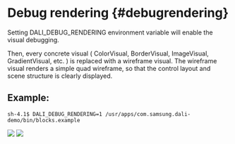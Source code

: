 <!--
/**-->

# Debug rendering {#debugrendering}

Setting DALI_DEBUG_RENDERING environment variable will enable the visual debugging.

Then, every concrete visual ( ColorVisual, BorderVisual, ImageVisual, GradientVisual, etc. ) is replaced with a wireframe visual.
The wireframe visual renders a simple quad wireframe, so that the control layout and scene structure is clearly displayed.

## Example:
~~~{.bash}
sh-4.1$ DALI_DEBUG_RENDERING=1 /usr/apps/com.samsung.dali-demo/bin/blocks.example
~~~

![ ](../assets/img/debug-rendering/debug-blocks.png)
![ ](debug-blocks.png)


